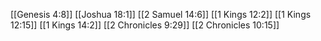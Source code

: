 [[Genesis 4:8]]
[[Joshua 18:1]]
[[2 Samuel 14:6]]
[[1 Kings 12:2]]
[[1 Kings 12:15]]
[[1 Kings 14:2]]
[[2 Chronicles 9:29]]
[[2 Chronicles 10:15]]
